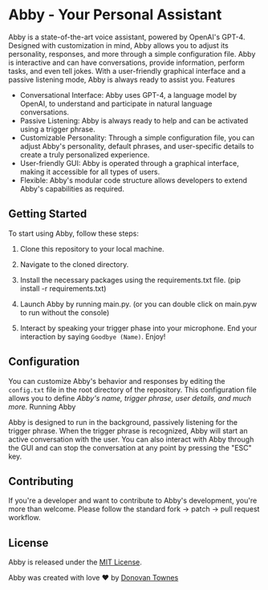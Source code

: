 # Abby - Your Personal Assistant

Abby is a state-of-the-art voice assistant, powered by OpenAI's GPT-4. Designed with customization in mind, Abby allows you to adjust its personality, responses, and more through a simple configuration file. Abby is interactive and can have conversations, provide information, perform tasks, and even tell jokes. With a user-friendly graphical interface and a passive listening mode, Abby is always ready to assist you.
Features

- Conversational Interface: Abby uses GPT-4, a language model by OpenAI, to understand and participate in natural language conversations.
- Passive Listening: Abby is always ready to help and can be activated using a trigger phrase.
- Customizable Personality: Through a simple configuration file, you can adjust Abby's personality, default phrases, and user-specific details to create a truly personalized experience.
- User-friendly GUI: Abby is operated through a graphical interface, making it accessible for all types of users.
- Flexible: Abby's modular code structure allows developers to extend Abby's capabilities as required.

## Getting Started

To start using Abby, follow these steps:

1. Clone this repository to your local machine.

2. Navigate to the cloned directory.

3. Install the necessary packages using the requirements.txt file. (pip install -r requirements.txt)

4. Launch Abby by running main.py. (or you can double click on main.pyw to run without the console)

5. Interact by speaking your trigger phase into your microphone. End your interaction by saying `Goodbye (Name)`. Enjoy!

## Configuration

You can customize Abby's behavior and responses by editing the `config.txt` file in the root directory of the repository. This configuration file allows you to define *Abby's name, trigger phrase, user details, and much more.*
Running Abby

Abby is designed to run in the background, passively listening for the trigger phrase. When the trigger phrase is recognized, Abby will start an active conversation with the user. You can also interact with Abby through the GUI and can stop the conversation at any point by pressing the "ESC" key.


## Contributing

If you're a developer and want to contribute to Abby's development, you're more than welcome. Please follow the standard fork -> patch -> pull request workflow.

## License
Abby is released under the [MIT License](https://github.com/user/repo/blob/main/LICENSE).


Abby was created with love ❤ by [Donovan Townes](https://discord.gg/yUWTXdWemE)